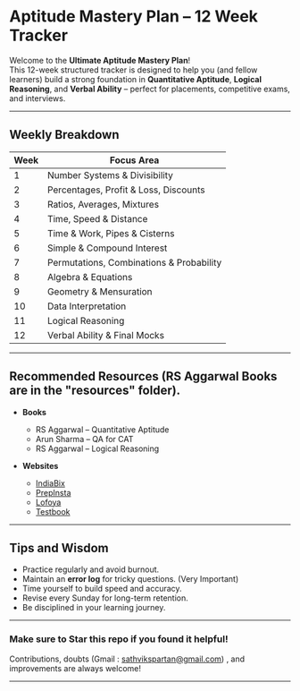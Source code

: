# Aptitude Mastery Plan – 12 Week Tracker

Welcome to the **Ultimate Aptitude Mastery Plan**!  
This 12-week structured tracker is designed to help you (and fellow learners) build a strong foundation in **Quantitative Aptitude**, **Logical Reasoning**, and **Verbal Ability** – perfect for placements, competitive exams, and interviews.

---

## Weekly Breakdown

| Week | Focus Area |
|------|------------|
| 1    | Number Systems & Divisibility |
| 2    | Percentages, Profit & Loss, Discounts |
| 3    | Ratios, Averages, Mixtures |
| 4    | Time, Speed & Distance |
| 5    | Time & Work, Pipes & Cisterns |
| 6    | Simple & Compound Interest |
| 7    | Permutations, Combinations & Probability |
| 8    | Algebra & Equations |
| 9    | Geometry & Mensuration |
| 10   | Data Interpretation |
| 11   | Logical Reasoning |
| 12   | Verbal Ability & Final Mocks |

---

## Recommended Resources (RS Aggarwal Books are in the "resources" folder).

- **Books**
  - RS Aggarwal – Quantitative Aptitude
  - Arun Sharma – QA for CAT
  - RS Aggarwal – Logical Reasoning

- **Websites**
  - [IndiaBix](https://www.indiabix.com)
  - [PrepInsta](https://prepinsta.com)
  - [Lofoya](https://lofoya.com)
  - [Testbook](https://testbook.com)

---

## Tips and Wisdom
- Practice regularly and avoid burnout.
- Maintain an **error log** for tricky questions. (Very Important)
- Time yourself to build speed and accuracy.
- Revise every Sunday for long-term retention.
- Be disciplined in your learning journey.

---

### Make sure to Star this repo if you found it helpful!  
Contributions, doubts (Gmail : sathvikspartan@gmail.com) , and improvements are always welcome!

---
